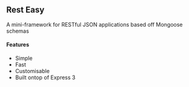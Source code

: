 ## Rest Easy

A mini-framework for RESTful JSON applications based off Mongoose schemas

#### Features

* Simple
* Fast
* Customisable
* Built ontop of Express 3
